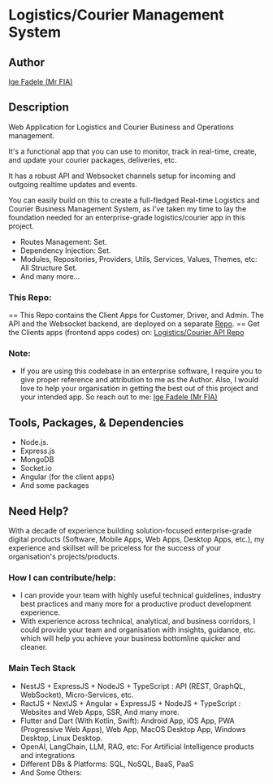 # Logistics/Courier Management System

## Author

[Ige Fadele (Mr FIA)](https://linkedin.com/in/igefadele)

##  Description

Web Application for Logistics and Courier Business and Operations management.

It's a functional app that you can use to monitor, track in real-time, create, and update your courier packages, deliveries, etc.  

It has a robust API and Websocket channels setup for incoming and outgoing realtime updates and events.

You can easily build on this to create a full-fledged Real-time Logistics and Courier Business Management System, as I've taken my time to lay the foundation needed for an enterprise-grade logistics/courier app in this project.

- Routes Management: Set.
- Dependency Injection: Set.
- Modules, Repositories, Providers, Utils, Services, Values, Themes, etc: All Structure Set.
- And many more...

### This Repo:
== This Repo contains the Client Apps for Customer, Driver, and Admin. The API and the Websocket backend, are deployed on a separate [Repo](https://github.com/igefadele/logistics-api).
== Get the Clients apps (frontend apps codes) on: [Logistics/Courier API Repo](https://github.com/igefadele/logistics-api)

### Note: 
- If you are using this codebase in an enterprise software, I require you to give proper reference and attribution to me as the Author. Also, I would love to help your organisation in getting the best out of this project and your intended app. So reach out to me: [Ige Fadele (Mr FIA)](https://linkedin.com/in/igefadele)


## Tools, Packages, & Dependencies
- Node.js.
- Express.js
- MongoDB
- Socket.io
- Angular (for the client apps)
- And some packages


## Need Help?

With a decade of experience building solution-focused enterprise-grade digital products (Software, Mobile Apps, Web Apps, Desktop Apps, etc.), my experience and skillset will be priceless for the success of your organisation's projects/products.

### How I can contribute/help:
- I can provide your team with highly useful technical guidelines, industry best practices and many more for a productive product development experience.
- With experience across technical, analytical, and business corridors, I could provide your team and organisation with insights, guidance, etc. which will help you achieve your business bottomline quicker and cleaner.

### Main Tech Stack
- NestJS + ExpressJS + NodeJS + TypeScript : API (REST, GraphQL, WebSocket), Micro-Services, etc.
- RactJS + NextJS + Angular + ExpressJS + NodeJS + TypeScript : Websites and Web Apps, SSR, And many more.
- Flutter and Dart (With Kotlin, Swift): Android App, iOS App, PWA (Progressive Web Apps), Web App, MacOS Desktop App, Windows Desktop, Linux Desktop.
- OpenAI, LangChain, LLM, RAG, etc: For Artificial Intelligence products and integrations
- Different DBs & Platforms: SQL, NoSQL, BaaS, PaaS 
- And Some Others: 